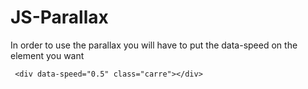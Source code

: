 # JS-Parallax

In order to use the parallax you will have to put the data-speed on the element you want

```
 <div data-speed="0.5" class="carre"></div>
```
 
